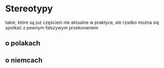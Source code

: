 # Stereotypy
takie, które są już częścieni nie aktualne w praktyce, ale rzadko można się spotkać z pewnym fałszywym przekonaniem
 
## o polakach



## o niemcach
